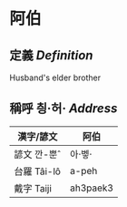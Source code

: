 # 阿伯
## 定義 _Definition_
 Husband's elder brother

## 稱呼 칑·허· _Address_

漢字/諺文 | 阿伯
--- | ---
諺文 깐-뿐ˆ | 아·벻·
台羅 Tâi-lô | a-peh
戴字 Taiji | ah3paek3



